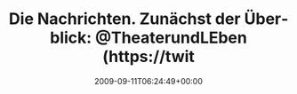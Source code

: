 ---
retweeted: false
source: <a href="http://twitter.com" rel="nofollow">Twitter Web Client</a>
entities:
  hashtags:
  - text: followfriday
    indices:
    - '106'
    - '119'
  symbols: []
  user_mentions:
  - name: "Bernhard Schussek \U0001F1FA\U0001F1E6"
    screen_name: webmozart
    indices:
    - '58'
    - '68'
    id_str: '71791029'
    id: '71791029'
  - name: herrpunkt
    screen_name: herrpunkt
    indices:
    - '81'
    - '91'
    id_str: '14511271'
    id: '14511271'
  - name: toka
    screen_name: _Toka
    indices:
    - '92'
    - '98'
    id_str: '67624833'
    id: '67624833'
  - name: Jason Sweeney
    screen_name: sween
    indices:
    - '99'
    - '105'
    id_str: '9930742'
    id: '9930742'
  urls: []
display_text_range:
- '0'
- '119'
favorite_count: '0'
id_str: '3906358982'
truncated: false
retweet_count: '0'
id: '3906358982'
created_at: Fri Sep 11 06:24:49 +0000 2009
favorited: false
full_text: 'Die Nachrichten. Zunächst der Überblick: [@TheaterundLEben](https://twitter.com/TheaterundLEben)
  [@webmozart](https://twitter.com/webmozart) [@malou_xoxo](https://twitter.com/malou_xoxo)
  [@herrpunkt](https://twitter.com/herrpunkt) [@_Toka](https://twitter.com/_Toka)
  [@sween](https://twitter.com/sween) #followfriday'
lang: de
tags:
- followfriday
- pesos/twitter
date: '2009-09-11T06:24:49+00:00'
src: https://twitter.com/bascht/status/3906358982
original_url: https://twitter.com/bascht/status/3906358982
type: twitter_tweet
text: 'Die Nachrichten. Zunächst der Überblick: [@TheaterundLEben](https://twitter.com/TheaterundLEben)
  [@webmozart](https://twitter.com/webmozart) [@malou_xoxo](https://twitter.com/malou_xoxo)
  [@herrpunkt](https://twitter.com/herrpunkt) [@_Toka](https://twitter.com/_Toka)
  [@sween](https://twitter.com/sween) #followfriday'
title: 'Die Nachrichten. Zunächst der Überblick: @TheaterundLEben (https://twit'

---